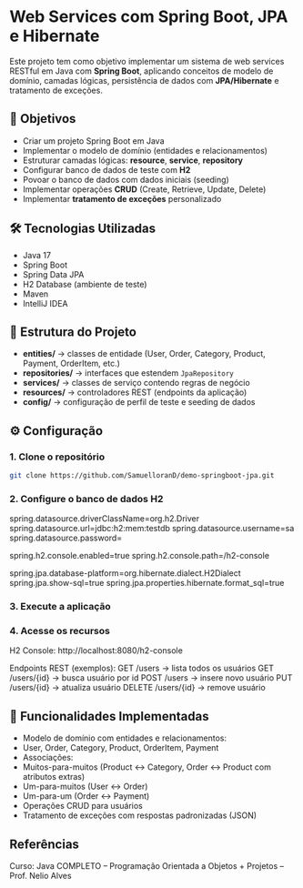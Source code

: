 # Web Services com Spring Boot, JPA e Hibernate

Este projeto tem como objetivo implementar um sistema de web services RESTful em Java com **Spring Boot**, aplicando conceitos de modelo de domínio, camadas lógicas, persistência de dados com **JPA/Hibernate** e tratamento de exceções.

## 🚀 Objetivos

- Criar um projeto Spring Boot em Java  
- Implementar o modelo de domínio (entidades e relacionamentos)  
- Estruturar camadas lógicas: **resource**, **service**, **repository**  
- Configurar banco de dados de teste com **H2**  
- Povoar o banco de dados com dados iniciais (seeding)  
- Implementar operações **CRUD** (Create, Retrieve, Update, Delete)  
- Implementar **tratamento de exceções** personalizado  

## 🛠 Tecnologias Utilizadas

- Java 17  
- Spring Boot  
- Spring Data JPA  
- H2 Database (ambiente de teste)  
- Maven  
- IntelliJ IDEA  

## 📂 Estrutura do Projeto

- **entities/** → classes de entidade (User, Order, Category, Product, Payment, OrderItem, etc.)  
- **repositories/** → interfaces que estendem `JpaRepository`  
- **services/** → classes de serviço contendo regras de negócio  
- **resources/** → controladores REST (endpoints da aplicação)  
- **config/** → configuração de perfil de teste e seeding de dados  

## ⚙️ Configuração

### 1. Clone o repositório
```bash
git clone https://github.com/SamuelloranD/demo-springboot-jpa.git
```
### 2. Configure o banco de dados H2

spring.datasource.driverClassName=org.h2.Driver
spring.datasource.url=jdbc:h2:mem:testdb
spring.datasource.username=sa
spring.datasource.password=

spring.h2.console.enabled=true
spring.h2.console.path=/h2-console

spring.jpa.database-platform=org.hibernate.dialect.H2Dialect
spring.jpa.show-sql=true
spring.jpa.properties.hibernate.format_sql=true

### 3. Execute a aplicação

### 4. Acesse os recursos

H2 Console: http://localhost:8080/h2-console

Endpoints REST (exemplos):
GET /users → lista todos os usuários
GET /users/{id} → busca usuário por id
POST /users → insere novo usuário
PUT /users/{id} → atualiza usuário
DELETE /users/{id} → remove usuário

## 📖 Funcionalidades Implementadas

- Modelo de domínio com entidades e relacionamentos:
- User, Order, Category, Product, OrderItem, Payment
- Associações:
- Muitos-para-muitos (Product ↔ Category, Order ↔ Product com atributos extras)
- Um-para-muitos (User ↔ Order)
- Um-para-um (Order ↔ Payment)
- Operações CRUD para usuários
- Tratamento de exceções com respostas padronizadas (JSON)

## Referências
Curso: Java COMPLETO – Programação Orientada a Objetos + Projetos – Prof. Nelio Alves
